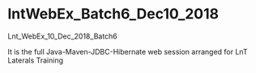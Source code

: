 # lntWebEx_Batch6_Dec10_2018
Lnt_WebEx_10_Dec_2018_Batch6

It is the full Java-Maven-JDBC-Hibernate web session arranged for LnT Laterals Training


